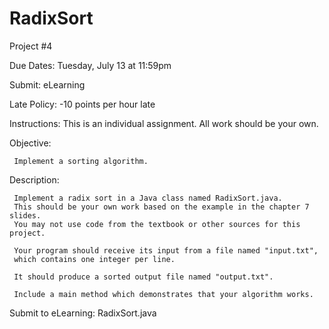 # RadixSort

Project #4

Due Dates:  Tuesday, July 13 at 11:59pm 

Submit:    eLearning

Late Policy:  -10 points per hour late

Instructions: This is an individual assignment.  All work should be your own.



Objective:

     Implement a sorting algorithm.


Description:

     Implement a radix sort in a Java class named RadixSort.java.
     This should be your own work based on the example in the chapter 7 slides.
     You may not use code from the textbook or other sources for this project.

     Your program should receive its input from a file named "input.txt",
     which contains one integer per line.

     It should produce a sorted output file named "output.txt".

     Include a main method which demonstrates that your algorithm works.


Submit to eLearning:
     RadixSort.java
